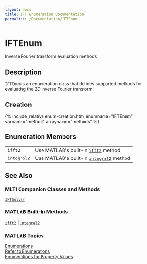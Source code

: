 ```yaml
---
layout: docs
title: IFT Enumeration Documentation
permalink: /Documentation/IFTEnum
---
```


# IFTEnum

Inverse Fourier transform evaluation methods

## Description

`IFTEnum` is an enumeration class that defines supported methods for evaluating the 2D inverse Fourier transform.

## Creation

{% include_relative enum-creation.html enumname="IFTEnum" varname="method" arrayname="methods" %}

## Enumeration Members

<table>
  <tr>
    <td>
      <code>ifft2</code>
    </td>
    <td>
      Use MATLAB's built-in <a href="https://www.mathworks.com/help/matlab/ref/ifft2.html"><code>ifft2</code></a> method
    </td>
  </tr>
  <tr>
    <td>
      <code>integral2</code>
    </td>
    <td>
      Use MATLAB's built-in <a href="https://www.mathworks.com/help/matlab/ref/integral2.html"><code>integral2</code></a> method
    </td>
  </tr>
</table>

## See Also
### MLTI Companion Classes and Methods
[`IFTSolver`](/MLTI/Documentation/IFTSolver)

### MATLAB Built-in Methods
[`ifft2`](https://www.mathworks.com/help/matlab/ref/ifft2.html) | [`integral2`](https://www.mathworks.com/help/matlab/ref/integral2.html)

### MATLAB Topics
[Enumerations](https://www.mathworks.com/help/matlab/enumeration-classes.html)<br>
[Refer to Enumerations](https://www.mathworks.com/help/matlab/matlab_oop/how-to-refer-to-enumerations.html)<br>
[Enumerations for Property Values](https://www.mathworks.com/help/matlab/matlab_oop/restrict-property-values-to-enumerations.html)







